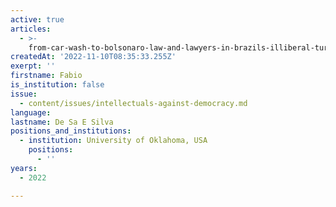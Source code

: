 ```yaml
---
active: true
articles:
  - >-
    from-car-wash-to-bolsonaro-law-and-lawyers-in-brazils-illiberal-turn-20142018
createdAt: '2022-11-10T08:35:33.255Z'
exerpt: ''
firstname: Fabio
is_institution: false
issue:
  - content/issues/intellectuals-against-democracy.md
language:
lastname: De Sa E Silva
positions_and_institutions:
  - institution: University of Oklahoma, USA
    positions:
      - ''
years:
  - 2022

---
```

